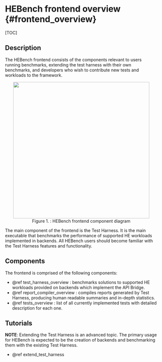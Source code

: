 HEBench frontend overview                {#frontend_overview}
========================

[TOC]

## Description

The HEBench frontend consists of the components relevant to users running benchmarks, extending the test harness with their own benchmarks, and developers who wish to contribute new tests and workloads to the framework.

<div align="center">
  <img width="450" src="architecture_diagram_frontend_1.png" /><br>
  <span>Figure 1. : HEBench frontend component diagram</span>
</div>

The main component of the frontend is the Test Harness. It is the main executable that benchmarks the performance of supported HE workloads implemented in backends. All HEBench users should become familiar with the Test Harness features and functionality.

## Components
The frontend is comprised of the following components:
 - @ref test_harness_overview : benchmarks solutions to supported HE workloads provided on backends which implement the API Bridge.
 - @ref report_compiler_overview : compiles reports generated by Test Harness, producing human readable summaries and in-depth statistics.
 - @ref tests_overview : list of all currently implemented tests with detailed description for each one.

## Tutorials

**NOTE**: Extending the Test Harness is an advanced topic. The primary usage for HEBench is expected to be the creation of backends and benchmarking them with the existing Test Harness.

 - @ref extend_test_harness
